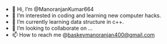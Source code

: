 - 👋 Hi, I’m @ManoranjanKumar664
- 👀 I’m interested in coding and learning new computer hacks.
- 🌱 I’m currently learning data structure in c++.
- 💞️ I’m looking to collaborate on ...
- 📫 How to reach me @baskeymanoranjan400@gmail.com

<!---
ManoranjanKumar664/ManoranjanKumar664 is a ✨ special ✨ repository because its `README.md` (this file) appears on your GitHub profile.
You can click the Preview link to take a look at your changes.
--->
